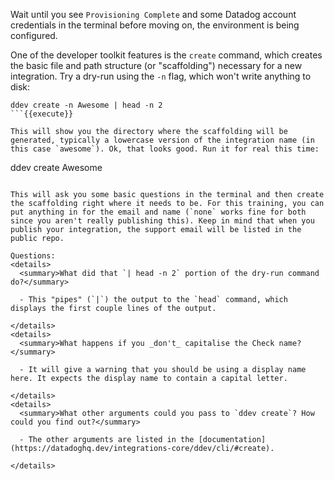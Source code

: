 Wait until you see `Provisioning Complete` and some Datadog account credentials in the terminal before moving on, the environment is being configured.

One of the developer toolkit features is the `create` command, which creates the basic file and path structure (or "scaffolding") necessary for a new integration. Try a dry-run using the `-n` flag, which won't write anything to disk:
```
ddev create -n Awesome | head -n 2
```{{execute}}

This will show you the directory where the scaffolding will be generated, typically a lowercase version of the integration name (in this case `awesome`). Ok, that looks good. Run it for real this time:
```
ddev create Awesome
```{{execute}}

This will ask you some basic questions in the terminal and then create the scaffolding right where it needs to be. For this training, you can put anything in for the email and name (`none` works fine for both since you aren't really publishing this). Keep in mind that when you publish your integration, the support email will be listed in the public repo.

Questions:
<details>
  <summary>What did that `| head -n 2` portion of the dry-run command do?</summary>
  
  - This "pipes" (`|`) the output to the `head` command, which displays the first couple lines of the output.
  
</details>
<details>
  <summary>What happens if you _don't_ capitalise the Check name?</summary>
  
  - It will give a warning that you should be using a display name here. It expects the display name to contain a capital letter.
  
</details>
<details>
  <summary>What other arguments could you pass to `ddev create`? How could you find out?</summary>
  
  - The other arguments are listed in the [documentation](https://datadoghq.dev/integrations-core/ddev/cli/#create).
  
</details>
